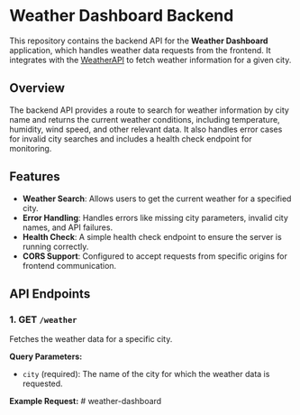 # Weather Dashboard Backend

This repository contains the backend API for the **Weather Dashboard** application, which handles weather data requests from the frontend. It integrates with the [WeatherAPI](https://www.weatherapi.com/) to fetch weather information for a given city.

## Overview

The backend API provides a route to search for weather information by city name and returns the current weather conditions, including temperature, humidity, wind speed, and other relevant data. It also handles error cases for invalid city searches and includes a health check endpoint for monitoring.

## Features

- **Weather Search**: Allows users to get the current weather for a specified city.
- **Error Handling**: Handles errors like missing city parameters, invalid city names, and API failures.
- **Health Check**: A simple health check endpoint to ensure the server is running correctly.
- **CORS Support**: Configured to accept requests from specific origins for frontend communication.

## API Endpoints

### 1. **GET `/weather`**

Fetches the weather data for a specific city.

**Query Parameters:**
- `city` (required): The name of the city for which the weather data is requested.

**Example Request:**
#   w e a t h e r - d a s h b o a r d 
 
 



